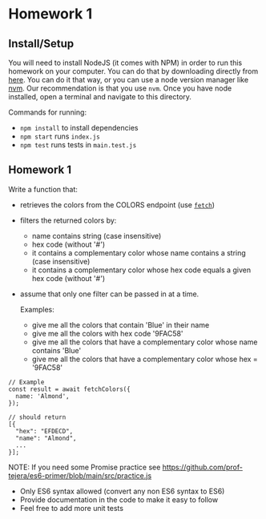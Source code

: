 # Homework 1

## Install/Setup

You will need to install NodeJS (it comes with NPM) in order to run this homework on your computer. You can do that by downloading directly from [here](https://nodejs.org/en/download/prebuilt-installer/current). You can do it that way, or you can use a node version manager like [nvm](https://github.com/nvm-sh/nvm?tab=readme-ov-file#installing-and-updating). Our recommendation is that you use `nvm`. Once you have node installed, open a terminal and navigate to this directory. 

Commands for running:
- `npm install` to install dependencies
- `npm start` runs `index.js`
- `npm test` runs tests in `main.test.js`

## Homework 1

Write a function that:
- retrieves the colors from the COLORS endpoint (use [`fetch`](https://developer.mozilla.org/en-US/docs/Web/API/Fetch_API/Using_Fetch))
- filters the returned colors by:
  - name contains string (case insensitive)
  - hex code (without '#')
  - it contains a complementary color whose name contains a string (case insensitive)
  - it contains a complementary color whose hex code equals a given hex code (without '#')
- assume that only one filter can be passed in at a time.

  Examples:
  - give me all the colors that contain 'Blue' in their name
  - give me all the colors with hex code '9FAC58'
  - give me all the colors that have a complementary color whose name contains 'Blue'
  - give me all the colors that have a complementary color whose hex = '9FAC58'
 
```JS
// Example
const result = await fetchColors({
  name: 'Almond',
});

// should return 
[{
  "hex": "EFDECD",
  "name": "Almond",
  ...
}];
```

NOTE: If you need some Promise practice see https://github.com/prof-tejera/es6-primer/blob/main/src/practice.js

- Only ES6 syntax allowed (convert any non ES6 syntax to ES6)
- Provide documentation in the code to make it easy to follow
- Feel free to add more unit tests

